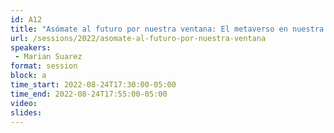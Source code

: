 ```yaml
---
id: A12
title: "Asómate al futuro por nuestra ventana: El metaverso en nuestra rutina de trabajo 100% remoto"
url: /sessions/2022/asomate-al-futuro-por-nuestra-ventana
speakers:
 - Marian Suarez
format: session
block: a
time_start: 2022-08-24T17:30:00-05:00
time_end: 2022-08-24T17:55:00-05:00
video: 
slides: 
---
```

